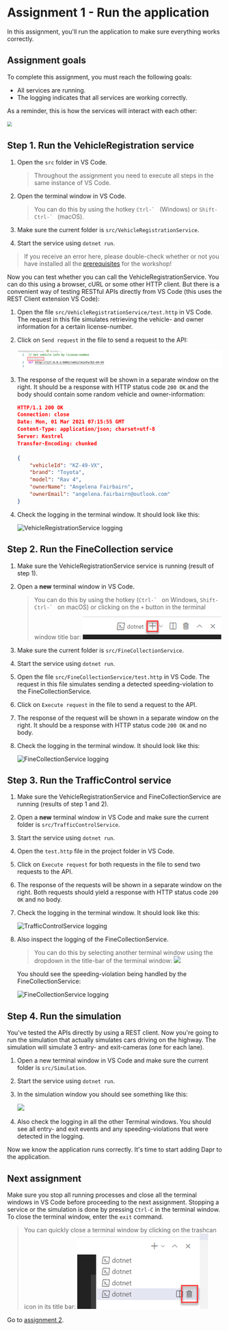# Assignment 1 - Run the application

In this assignment, you'll run the application to make sure everything works correctly.

## Assignment goals

To complete this assignment, you must reach the following goals:

- All services are running.
- The logging indicates that all services are working correctly.

As a reminder, this is how the services will interact with each other:

<img src="../img/services.png" style="zoom: 67%;" />

## Step 1. Run the VehicleRegistration service

1. Open the `src` folder in VS Code.

   > Throughout the assignment you need to execute all steps in the same instance of VS Code.

1. Open the terminal window in VS Code.

   > You can do this by using the hotkey ``Ctrl-` `` (Windows) or ``Shift-Ctrl-` `` (macOS).

1. Make sure the current folder is `src/VehicleRegistrationService`.

1. Start the service using `dotnet run`.

> If you receive an error here, please double-check whether or not you have installed all the [prerequisites](../README.md#Prerequisites) for the workshop!

Now you can test whether you can call the VehicleRegistrationService. You can do this using a browser, cURL or some other HTTP client. But there is a convenient way of testing RESTful APIs directly from VS Code (this uses the REST Client extension VS Code):

1. Open the file `src/VehicleRegistrationService/test.http` in VS Code. The request in this file simulates retrieving the vehicle- and owner information for a certain license-number.

1. Click on `Send request` in the file to send a request to the API:

   ![REST client](img/rest-client.png)

1. The response of the request will be shown in a separate window on the right. It should be a response with HTTP status code `200 OK` and the body should contain some random vehicle and owner-information:

   ```json
   HTTP/1.1 200 OK
   Connection: close
   Date: Mon, 01 Mar 2021 07:15:55 GMT
   Content-Type: application/json; charset=utf-8
   Server: Kestrel
   Transfer-Encoding: chunked
   
   {
       "vehicleId": "KZ-49-VX",
       "brand": "Toyota",
       "model": "Rav 4",
       "ownerName": "Angelena Fairbairn",
       "ownerEmail": "angelena.fairbairn@outlook.com"
   }
   ```

1. Check the logging in the terminal window. It should look like this:

   ![VehicleRegistrationService logging](img/logging-vehicleregistrationservice.png)

## Step 2. Run the FineCollection service

1. Make sure the VehicleRegistrationService service is running (result of step 1).

1. Open a **new** terminal window in VS Code.

   > You can do this by using the hotkey (``Ctrl-` `` on Windows, ``Shift-Ctrl-` `` on macOS) or clicking on the `+` button in the terminal window title bar:
   > ![](img/terminal-new.png)

1. Make sure the current folder is `src/FineCollectionService`.

1. Start the service using `dotnet run`.

1. Open the file `src/FineCollectionService/test.http` in VS Code. The request in this file simulates sending a detected speeding-violation to the FineCollectionService.

1. Click on `Execute request` in the file to send a request to the API.

1. The response of the request will be shown in a separate window on the right. It should be a response with HTTP status code `200 OK` and no body.

1. Check the logging in the terminal window. It should look like this:

   ![FineCollectionService logging](img/logging-finecollectionservice.png)

## Step 3. Run the TrafficControl service

1. Make sure the VehicleRegistrationService and FineCollectionService are running (results of step 1 and 2).

1. Open a **new** terminal window in VS Code and make sure the current folder is `src/TrafficControlService`.

1. Start the service using `dotnet run`.

1. Open the `test.http` file in the project folder in VS Code.

1. Click on `Execute request` for both requests in the file to send two requests to the API.

1. The response of the requests will be shown in a separate window on the right. Both requests should yield a response with HTTP status code `200 OK` and no body.

1. Check the logging in the terminal window. It should look like this:

   ![TrafficControlService logging](img/logging-trafficcontrolservice.png)

1. Also inspect the logging of the FineCollectionService.

   > You can do this by selecting another terminal window using the dropdown in the title-bar of the terminal window:
   > ![](img/terminal-dropdown.png)

   You should see the speeding-violation being handled by the FineCollectionService:

   ![FineCollectionService logging](img/logging-finecollectionservice.png)

## Step 4. Run the simulation

You've tested the APIs directly by using a REST client. Now you're going to run the simulation that actually simulates cars driving on the highway. The simulation will simulate 3 entry- and exit-cameras (one for each lane).

1. Open a new terminal window in VS Code and make sure the current folder is `src/Simulation`.

1. Start the service using `dotnet run`.

1. In the simulation window you should see something like this:

   ![](img/logging-simulation.png)

1. Also check the logging in all the other Terminal windows. You should see all entry- and exit events and any speeding-violations that were detected in the logging.

Now we know the application runs correctly. It's time to start adding Dapr to the application.

## Next assignment

Make sure you stop all running processes and close all the terminal windows in VS Code before proceeding to the next assignment. Stopping a service or the simulation is done by pressing `Ctrl-C` in the terminal window. To close the terminal window, enter the `exit` command.

> You can quickly close a terminal window by clicking on the trashcan icon in its title bar:
> ![](img/terminal-trashcan.png)

Go to [assignment 2](../Assignment02/README.md).
